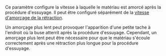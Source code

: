 Ce paramètre configure la vitesse à laquelle le matériau est amorcé après la procédure d'essuyage. Il peut être configuré séparément de la [vitesse d'amorçage de la rétraction](../travel/retraction_prime_speed.md).

Un amorçage plus lent peut provoquer l'apparition d'une petite tache à l'endroit où la buse atterrit après la procédure d'essuyage. Cependant, un amorçage plus lent peut être nécessaire pour que le matériau s'écoule correctement après une rétraction plus longue pour la procédure d'essuyage.
